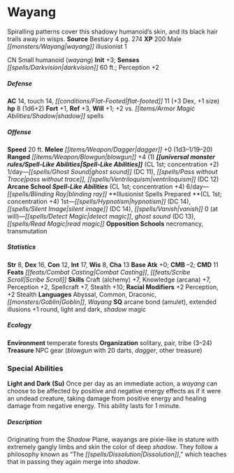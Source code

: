 ﻿---
cssclass: [monsters]
title1: Wayang
desc_short: Spiralling patterns cover this shadowy humanoid's skin, and its black
  hair trails away in wisps.
title2: Wayang
CR: 1/2
sources:
- name: Bestiary 4
  page: 274
  link: http://paizo.com/products/btpy91ds?Pathfinder-Roleplaying-Game-Bestiary-4
XP: 200
race: Male
classes:
- wayang illusionist 1
alignment: CN
size: Small
type: humanoid
subtypes:
- wayang
initiative:
  bonus: 3
senses:
  darkvision: 60
AC:
  AC: 14
  touch: 14
  flat_footed: 11
  components:
    dex: 3
    size: 1
HP:
  HP: 8
  long: 1d6+2
saves:
  fort: 1
  ref: 3
  will: 1
  other: +2 vs. shadow spells
speeds:
  base: 20
attacks:
  melee:
  - - text: dagger +0 (1d3-1/19-20)
      entries:
      - - damage: 1d3-1
          crit_range: 19-20
      attack: dagger
      bonus:
      - 0
  ranged:
  - - text: blowgun +4 (1)
      entries:
      - - damage: '1'
      attack: blowgun
      bonus:
      - 4
spell_like_abilities:
  entries:
  - name: ghost sound
    source: default
    freq: 1/day
    DC: 11
  - name: pass without trace
    source: default
    freq: 1/day
  - name: ventriloquism
    source: default
    freq: 1/day
    DC: 12
  - name: blinding ray
    source: arcane school
    freq: 6/day
  sources:
  - name: default
    CL: 1
    concentration: 2
  - name: arcane school
    CL: 1
    concentration: 4
spells:
  entries:
  - name: hypnotism
    source: Illusionist
    level: 1
    DC: 14
  - name: silent image
    source: Illusionist
    level: 1
    DC: 14
  - superscripts:
    - APG
    name: vanish
    source: Illusionist
    level: 1
  - name: detect magic
    source: Illusionist
    level: 0
  - name: ghost sound
    source: Illusionist
    level: 0
    DC: 13
  - name: read magic
    source: Illusionist
    level: 0
  sources:
  - name: Illusionist
    type: prepared
    CL: 1
    concentration: 4
    slots:
      0: at-will
    opposition_schools:
    - necromancy
    - transmutation
ability_scores:
  STR: 8
  DEX: 16
  CON: 12
  INT: 17
  WIS: 8
  CHA: 13
BAB: 0
CMB: -2
CMD: 11
feats:
- name: Combat Casting
- name: Scribe Scroll
skills:
  Craft (alchemy): 7
  Knowledge (arcana): 7
  Perception: 2
  Spellcraft: 7
  Stealth: 10
  _racial_mods:
    Perception:
      _: 2
    Stealth:
      _: 2
languages:
- Abyssal
- Common
- Draconic
- Goblin
- Wayang
special_qualities:
- arcane bond (amulet)
- extended illusions +1 round
- light and dark
- shadow magic
ecology:
  environment: temperate forests
  organization: solitary, pair, tribe (3-24)
  treasure_type: NPC Gear
  treasure:
  - blowgun with 20 darts
  - dagger
  - other treasure
special_abilities:
  Light and Dark (Su): Once per day as an immediate action, a wayang can choose to
    be affected by positive and negative energy effects as if it were an undead creature,
    taking damage from positive energy and healing damage from negative energy. This
    ability lasts for 1 minute.
desc_long: Originating from the Shadow Plane, wayangs are pixie-like in stature with
  extremely gangly limbs and skin the color of deep shadow. They follow a philosophy
  known as “The Dissolution,” which teaches that in passing they again merge into
  shadow.

---

# Wayang
Spiralling patterns cover this shadowy humanoid’s skin, and its black hair trails away in wisps.
**Source** Bestiary 4 pg. 274
**XP** 200
Male _[[monsters/Wayang|wayang]]_ illusionist 1

CN Small humanoid (_wayang_)
**Init** +3; **Senses** _[[spells/Darkvision|darkvision]]_ 60 ft.; Perception +2

##### Defense

**AC** 14, touch 14, _[[conditions/Flat-Footed|flat-footed]]_ 11 (+3 Dex, +1 size)
**hp** 8 (1d6+2)
**Fort** +1, **Ref** +3, **Will** +1; +2 vs. _[[items/Armor Magic Abilities/Shadow|shadow]]_ spells

##### Offense
**Speed** 20 ft.
**Melee** _[[items/Weapon/Dagger|dagger]]_ +0 (1d3–1/19–20)
**Ranged** _[[items/Weapon/Blowgun|blowgun]]_ +4 (1)
**_[[universal monster rules/Spell-Like Abilities|Spell-Like Abilities]]_** (CL 1st; concentration +2)
1/day—_[[spells/Ghost Sound|ghost sound]]_ (DC 11), _[[spells/Pass without Trace|pass without trace]]_, _[[spells/Ventriloquism|ventriloquism]]_ (DC 12)
**Arcane School _Spell-Like Abilities_** (CL 1st; concentration +4)
6/day—_[[spells/Blinding Ray|blinding ray]]_
**Illusionist Spells Prepared **(CL 1st; concentration +4)
1st—_[[spells/Hypnotism|hypnotism]]_ (DC 14), _[[spells/Silent Image|silent image]]_ (DC 14), _[[spells/Vanish|vanish]]_
0 (at will)—_[[spells/Detect Magic|detect magic]]_, _ghost sound_ (DC 13), _[[spells/Read Magic|read magic]]_
**Opposition Schools** necromancy, transmutation

##### Statistics
**Str** 8, **Dex** 16, **Con** 12, **Int** 17, **Wis** 8, **Cha** 13
**Base Atk** +0; **CMB** –2; **CMD** 11
**Feats** _[[feats/Combat Casting|Combat Casting]]_, _[[feats/Scribe Scroll|Scribe Scroll]]_
**Skills** Craft (alchemy) +7, Knowledge (arcana) +7, Perception +2, Spellcraft +7, Stealth +10; **Racial Modifiers** +2 Perception, +2 Stealth
**Languages** Abyssal, Common, Draconic, _[[monsters/Goblin|Goblin]]_, _Wayang_
**SQ** arcane bond (amulet), extended illusions +1 round, light and dark, _shadow_ magic

##### Ecology

**Environment** temperate forests
**Organization** solitary, pair, tribe (3–24)
**Treasure** NPC gear (_blowgun_ with 20 darts, _dagger_, other treasure)

### Special Abilities

**Light and Dark (Su)** Once per day as an immediate action, a _wayang_ can choose to be affected by positive and negative energy effects as if it were an undead creature, taking damage from positive energy and healing damage from negative energy. This ability lasts for 1 minute.

##### Description

Originating from the _Shadow_ Plane, wayangs are pixie-like in stature with extremely gangly limbs and skin the color of deep _shadow_. They follow a philosophy known as “The _[[spells/Dissolution|Dissolution]]_,” which teaches that in passing they again merge into _shadow_.